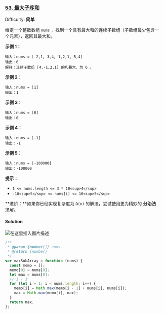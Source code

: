 ### [53\. 最大子序和](https://leetcode-cn.com/problems/maximum-subarray/)

Difficulty: **简单**

给定一个整数数组 `nums` ，找到一个具有最大和的连续子数组（子数组最少包含一个元素），返回其最大和。

**示例 1：**

```
输入：nums = [-2,1,-3,4,-1,2,1,-5,4]
输出：6
解释：连续子数组 [4,-1,2,1] 的和最大，为 6 。
```

**示例 2：**

```
输入：nums = [1]
输出：1
```

**示例 3：**

```
输入：nums = [0]
输出：0
```

**示例 4：**

```
输入：nums = [-1]
输出：-1
```

**示例 5：**

```
输入：nums = [-100000]
输出：-100000
```

**提示：**

- `1 <= nums.length <= 3 * 10<sup>4</sup>`
- `-10<sup>5</sup> <= nums[i] <= 10<sup>5</sup>`

**进阶：**如果你已经实现复杂度为 `O(n)` 的解法，尝试使用更为精妙的 **分治法** 求解。

#### Solution

![在这里插入图片描述](https://img-blog.csdnimg.cn/20210425140436935.png)

```javascript
/**
 * @param {number[]} nums
 * @return {number}
 */
var maxSubArray = function (nums) {
  const memo = [];
  memo[0] = nums[0];
  let max = nums[0];
  // i - 1
  for (let i = 1; i < nums.length; i++) {
    memo[i] = Math.max(memo[i - 1] + nums[i], nums[i]);
    max = Math.max(memo[i], max);
  }
  return max;
};
```
